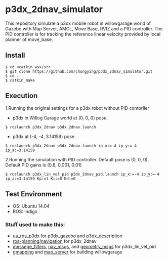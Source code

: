 # p3dx_2dnav_simulator

This repository simulate a p3dx mobile robot in willowgarage.world of Gazebo with Map Server, AMCL, Move Base, RVIZ and a PID controller. The PID controller is for tracking the reference linear velocity provided by local planner of move_base.


## Install

```
$ cd <catkin_ws>/src
$ git clone https://github.com/chungying/p3dx_2dnav_simulator.git
$ cd ..
$ catkin_make
```

## Execution

1.Running the original settings for a p3dx robot without PID contorller
  - p3dx in Willog Garage world at (0, 0, 0) pose.
```
$ roslaunch p3dx_2dnav p3dx_2dnav.launch
```
  - p3dx at (-4, -4, 3.14159) pose.
```
$ roslaunch p3dx_2dnav p3dx_2dnav.launch ip_x:=-4 ip_y:=-4 ip_a:=3.14159
```

2.Running the simulation with PID controller. Default pose is (0, 0, 0). Default PID gains is (0.8, 0.001, 0.01)
```
$ roslaunch p3dx_lin_vel_pid p3dx_2dnav_pid.launch ip_x:=-4 ip_y:=-4 ip_a:=3.14159 Kp:=1 Ki:=0 Kd:=0
```
## Test Environment

 * OS: Ubuntu 14.04
 * ROS: Indigo

### Stuff used to make this:

 * [ua_ros_p3dx](https://github.com/SD-Robot-Vision/PioneerModel.git) for p3dx_gazebo and p3dx_description
 * [ros-planning/navigation](http://wiki.ros.org/navigation/) for p3dx_2dnav
 * [messege_filters](http://wiki.ros.org/message_filters), [nav_msgs](http://wiki.ros.org/nav_msgs), and [geometry_msgs](http://wiki.ros.org/geometry_msgs) for p3dx_lin_vel_pid
 * [gmapping](http://wiki.ros.org/gmapping) and [map_server](http://wiki.ros.org/map_server) for building willowgarage

